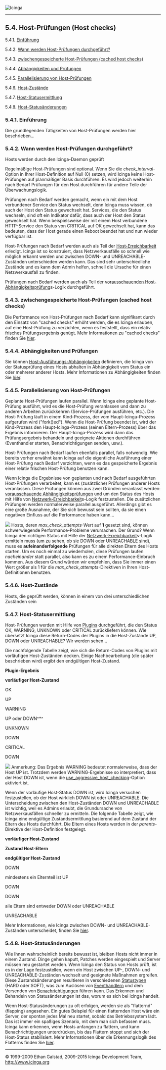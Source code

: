  ![Icinga](../images/logofullsize.png "Icinga") 

* * * * *

5.4. Host-Prüfungen (Host checks)
---------------------------------

5.4.1. [Einführung](hostchecks.md#introduction)

5.4.2. [Wann werden Host-Prüfungen
durchgeführt?](hostchecks.md#whenrun)

5.4.3. [zwischengespeicherte Host-Prüfungen (cached host
checks)](hostchecks.md#caching)

5.4.4. [Abhängigkeiten und
Prüfungen](hostchecks.md#dependencieschecks)

5.4.5. [Parallelisierung von
Host-Prüfungen](hostchecks.md#parallelization)

5.4.6. [Host-Zustände](hostchecks.md#hoststates)

5.4.7. [Host-Statusermittlung](hostchecks.md#hoststatedetermination)

5.4.8. [Host-Statusänderungen](hostchecks.md#hoststatechanges)

### 5.4.1. Einführung

Die grundlegenden Tätigkeiten von Host-Prüfungen werden hier
beschrieben...

### 5.4.2. Wann werden Host-Prüfungen durchgeführt?

Hosts werden durch den Icinga-Daemon geprüft





Regelmäßige Host-Prüfungen sind optional. Wenn Sie die
*check\_interval*-Option in Ihrer Host-Definition auf Null (0) setzen,
wird Icinga keine Host-Prüfungen auf planmäßiger Basis durchführen. Es
wird jedoch weiterhin nach Bedarf Prüfungen für den Host durchführen für
andere Teile der Überwachungslogik.

Prüfungen nach Bedarf werden gemacht, wenn ein mit dem Host verbundener
Service den Status wechselt, denn Icinga muss wissen, ob auch der Host
den Status gewechselt hat. Services, die den Status wechseln, sind oft
ein Indikator dafür, dass auch der Host den Status gewechselt hat. Wenn
beispielsweise der mit einem Host verbundene HTTP-Service den Status von
CRITICAL auf OK gewechselt hat, kann das bedeuten, dass der Host gerade
einen Reboot beendet hat und nun wieder verfügbar ist.

Host-Prüfungen nach Bedarf werden auch als Teil der
[Host-Erreichbarkeit](networkreachability.md "5.10. Ermitteln des Zustands und der Erreichbarkeit von Netzwerk-Hosts")
erledigt. Icinga ist so konstruiert, dass Netzwerkausfälle so schnell
wie möglich erkannt werden und zwischen DOWN- und UNREACHABLE-Zuständen
unterschieden werden kann. Das sind sehr unterschiedliche Zustände und
es kann dem Admin helfen, schnell die Ursache für einen Netzwerkausfall
zu finden.

Prüfungen nach Bedarf werden auch als Teil der [vorausschauenden
Host-Abhängigkeitsprüfung](dependencychecks.md "7.20. Vorausschauende Abhängigkeitsprüfungen")s-Logik
durchgeführt.

### 5.4.3. zwischengespeicherte Host-Prüfungen (cached host checks)

Die Performance von Host-Prüfungen nach Bedarf kann signifikant durch
den Einsatz von "cached checks" erhöht werden, die es Icinga erlauben,
auf eine Host-Prüfung zu verzichten, wenn es feststellt, dass ein
relativ frisches Prüfungsergebnis genügt. Mehr Informationen zu "cached
checks" finden Sie
[hier](cachedchecks.md "7.21. Zwischengespeicherte Prüfungen").

### 5.4.4. Abhängigkeiten und Prüfungen

Sie können
[Host-Ausführungs-Abhängigkeiten](objectdefinitions.md#objectdefinitions-hostdependency)
definieren, die Icinga von der Statusprüfung eines Hosts abhalten in
Abhängigkeit vom Status ein oder mehrerer anderer Hosts. Mehr
Informationen zu Abhängigkeiten finden Sie
[hier](dependencies.md "7.13. Host- und Service-Abhängigkeiten").

### 5.4.5. Parallelisierung von Host-Prüfungen

Geplante Host-Prüfungen laufen parallel. Wenn Icinga eine geplante
Host-Prüfung ausführt, wird es die Host-Prüfung veranlassen und dann zu
anderen Arbeiten zurückkehren (Service-Prüfungen ausführen, etc.). Die
Host-Prüfung läuft in einem Kind-Prozess, der vom Haupt-Icinga-Prozess
aufgerufen wird ("fork()ed"). Wenn die Host-Prüfung beendet ist, wird
der Kind-Prozess den Haupt-Icinga-Prozess (seinen Eltern-Prozess) über
das Ergebnis informieren. Der Haupt-Icinga-Prozess wird dann das
Prüfungsergebnis behandeln und geeignete Aktionen durchführen
(Eventhandler starten, Benachrichtigungen senden, usw.).

Host-Prüfungen nach Bedarf laufen ebenfalls parallel, falls notwendig.
Wie bereits vorher erwähnt kann Icinga auf die eigentliche Ausführung
einer Host-Prüfung nach Bedarf verzichten, wenn es das gespeicherte
Ergebnis einer relativ frischen Host-Prüfung benutzen kann.

Wenn Icinga die Ergebnisse von geplanten und nach Bedarf ausgeführten
Host-Prüfungen verarbeitet, kann es (zusätzliche) Prüfungen anderer
Hosts veranlassen. Diese Prüfungen können aus zwei Gründen veranlasst
werden: [vorausschauende
Abhängigkeitsprüfungen](dependencychecks.md "7.20. Vorausschauende Abhängigkeitsprüfungen")
und um den Status des Hosts mit Hilfe von
[Netzwerk-Erreichbarkeit](networkreachability.md "5.10. Ermitteln des Zustands und der Erreichbarkeit von Netzwerk-Hosts")s-Logik
festzustellen. Die zusätzlichen Prüfungen werden normalerweise parallel
ausgeführt. Allerdings gibt es eine große Ausnahme, der Sie sich bewusst
sein sollten, da sie einen negativen Einfluss auf die Performance haben
kann...

![](../images/note.gif) Hosts, deren *max\_check\_attempts*-Wert auf
**1** gesetzt sind, können schwerwiegende Performance-Probleme
verursachen. Der Grund? Wenn Icinga den richtigen Status mit Hilfe der
[Netzwerk-Erreichbarkeit](networkreachability.md "5.10. Ermitteln des Zustands und der Erreichbarkeit von Netzwerk-Hosts")s-Logik
ermitteln muss (um zu sehen, ob sie DOWN oder UNREACHABLE sind), muss es
**aufeinanderfolgende** Prüfungen für alle direkten Eltern des Hosts
starten. Um es noch einmal zu wiederholen, diese Prüfungen laufen
*nacheinander* statt parallel, also kann es zu einem
Performance-Einbruch kommen. Aus diesem Grund würden wir empfehlen, dass
Sie immer einen Wert größer als 1 für die
*max\_check\_attempts*-Direktiven in Ihren Host-Definitionen benutzen.

### 5.4.6. Host-Zustände

Hosts, die geprüft werden, können in einem von drei unterschiedlichen
Zuständen sein




### 5.4.7. Host-Statusermittlung

Host-Prüfungen werden mit Hilfe von
[Plugins](plugins.md "5.1. Icinga Plugins") durchgeführt, die den
Status OK, WARNING, UNKNOWN oder CRITICAL zurückliefern können. Wie
übersetzt Icinga diese Return-Codes der Plugins in die Host-Zustände UP,
DOWN oder UNREACHABLE? Wir werden sehen...

Die nachfolgende Tabelle zeigt, wie sich die Return-Codes von Plugins
mit vorläufigen Host-Zuständen decken. Einige Nachbearbeitung (die
später beschrieben wird) ergibt den endgültigen Host-Zustand.

**Plugin-Ergebnis**

**vorläufiger Host-Zustand**

OK

UP

WARNING

UP oder DOWN^\*^

UNKNOWN

DOWN

CRITICAL

DOWN

![](../images/note.gif) Anmerkung: Das Ergebnis WARNING bedeutet
normalerweise, dass der Host UP ist. Trotzdem werden WARNING-Ergebnisse
so interpretiert, dass der Host DOWN ist, wenn die
[use\_aggressive\_host\_checking](configmain.md#configmain-use_aggressive_host_checking)-Option
aktiviert ist.

Wenn der vorläufige Host-Status DOWN ist, wird Icinga versuchen
festzustellen, ob der Host wirklich DOWN ist oder UNREACHABLE. Die
Unterscheidung zwischen den Host-Zuständen DOWN und UNREACHABLE ist
wichtig, weil es Admins erlaubt, die Grundursache von Netzwerkausfällen
schneller zu ermitteln. Die folgende Tabelle zeigt, wie Icinga eine
endgültige Zustandsermittlung basierend auf dem Zustand der Eltern des
Hosts durchführt. Die Eltern eines Hosts werden in der
*parents*-Direktive der Host-Definition festgelegt.

**vorläufiger Host-Zustand**

**Zustand Host-Eltern**

**endgültiger Host-Zustand**

DOWN

mindestens ein Elternteil ist UP

DOWN

DOWN

alle Eltern sind entweder DOWN oder UNREACHABLE

UNREACHABLE

Mehr Informationen, wie Icinga zwischen DOWN- und UNREACHABLE-Zuständen
unterscheidet, finden Sie
[hier](networkreachability.md "5.10. Ermitteln des Zustands und der Erreichbarkeit von Netzwerk-Hosts").

### 5.4.8. Host-Statusänderungen

Wie Ihnen wahrscheinlich bereits bewusst ist, bleiben Hosts nicht immer
in einem Zustand. Dinge gehen kaputt, Patches werden eingespielt und
Server müssen neu gestartet werden. Wenn Icinga den Status von Hosts
prüft, ist es in der Lage festzustellen, wenn ein Host zwischen UP-,
DOWN- und UNREACHABLE-Zuständen wechselt und geeignete Maßnahmen
ergreifen. Diese Zustandsänderungen resultieren in verschiedenen
[Statustypen](statetypes.md "5.8. Statustypen") (HARD oder SOFT), was
zum Auslösen von [Eventhandlern](eventhandlers.md "7.3. Eventhandler")
und dem Versenden von
[Benachrichtigungen](notifications.md "5.11. Benachrichtigungen")
führen kann. Das Erkennen und Behandeln von Statusänderungen ist das,
worum es sich bei Icinga handelt.

Wenn Host-Statusänderungen zu oft erfolgen, werden sie als "flatternd"
(flapping) angesehen. Ein gutes Beispiel für einen flatternden Host wäre
ein Server, der spontan jedes Mal neu startet, sobald das Betriebssystem
lädt. Das ist immer ein spaßiges Szenario, mit dem man sich befassen
muss. Icinga kann erkennen, wenn Hosts anfangen zu flattern, und kann
Benachrichtigungen unterdrücken, bis das Flattern stoppt und sich der
Host-Status stabilisiert. Mehr Informationen über die Erkennungslogik
des Flatterns finden Sie
[hier](flapping.md "7.8. Erkennung und Behandlung von Status-Flattern").

* * * * *


© 1999-2009 Ethan Galstad, 2009-2015 Icinga Development Team,
http://www.icinga.org
